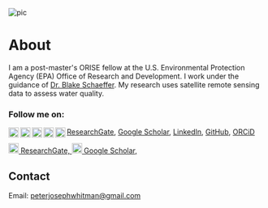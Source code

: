 ![pic](https://peterwhitman.github.io/images/cover_photo.png)

# About

I am a post-master's ORISE fellow at the U.S. Environmental Protection Agency (EPA) Office of Research and Development. I work under the guidance of [Dr. Blake Schaeffer](https://www.epa.gov/sciencematters/meet-epa-scientist-blake-schaeffer-phd). My research uses satellite remote sensing data to assess water quality. 

### Follow me on: 

<img align="left" width="20" height="20" src="https://peterwhitman.github.io/logos/researchgate.png"> [ResearchGate](https://www.researchgate.net/profile/Peter-Whitman-2), 
<img align="left" width="20" height="20" src="https://peterwhitman.github.io/logos/google_scholar.png"> [Google Scholar](https://scholar.google.com/citations?user=LsvNktAAAAAJ&hl=en&authuser=1),
<img align="left" width="20" height="20" src="https://peterwhitman.github.io/logos/linkedin.png"> [LinkedIn](https://www.linkedin.com/in/peter-whitman/), 
<img align="left" width="20" height="20" src="https://peterwhitman.github.io/logos/github.png"> [GitHub](https://github.com/peterwhitman),
<img align="left" width="20" height="20" src="https://peterwhitman.github.io/logos/orcid.png"> [ORCiD](https://orcid.org/0000-0001-9207-0177) 

<img class="valign" src="https://peterwhitman.github.io/logos/researchgate.png" width="20px" height="20px"><a class="valign" href="https://www.researchgate.net/profile/Peter-Whitman-2"> ResearchGate, </a>
<img class="valign" src="https://peterwhitman.github.io/logos/google_scholar.png" width="20px" height="20px"><a class="valign" href="ttps://scholar.google.com/citations?user=LsvNktAAAAAJ&hl=en&authuser=1"> Google Scholar, </a>



## Contact 

Email: [peterjosephwhitman@gmail.com](peterjosephwhitman@gmail.com)

